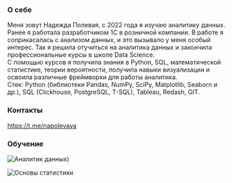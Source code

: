 ### О себе
Меня зовут Надежда Полевая, с 2022 года я изучаю аналитику данных. Ранее я работала разработчиком 1С в розничной компании. В работе я соприкасалась с анализом данных, и это вызывало у меня особый интерес. Так я решила отучиться на аналитика данных и закончила профессиональные курсы в школе Data Science.  
С помощью курсов я получила знания в Python, SQL, математической статистике, теории вероятности, получила навыки визуализации и освоила различные фреймворки для работы аналитика.  
Стек: Python (библиотеки Pandas, NumPy, SciPy, Matplotlib, Seaborn и др.), SQL (Clickhouse, PostgreSQL, T-SQL), Tableau, Redash, GIT.

### Контакты
<https://t.me/napolevaya>

### Обучение

![Аналитик данных](https://user-images.githubusercontent.com/125994910/232036446-2f5b7283-8557-4c35-ae5c-c06278fa2454.png))

![Основы статистики](https://user-images.githubusercontent.com/125994910/232036727-a69f7479-3b1c-42be-bb6d-7cbd88c810fa.png)
